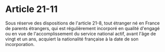 # Article 21-11

Sous réserve des dispositions de l'article 21-8, tout étranger né en France de parents étrangers, qui est régulièrement incorporé en qualité d'engagé ou en vue de l'accomplissement du service national actif, avant l'âge de vingt et un ans, acquiert la nationalité française à la date de son incorporation.